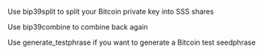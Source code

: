 Use bip39split to split your Bitcoin private key into SSS shares

Use bip39combine to combine back again

Use generate_testphrase if you want to generate a Bitcoin test seedphrase